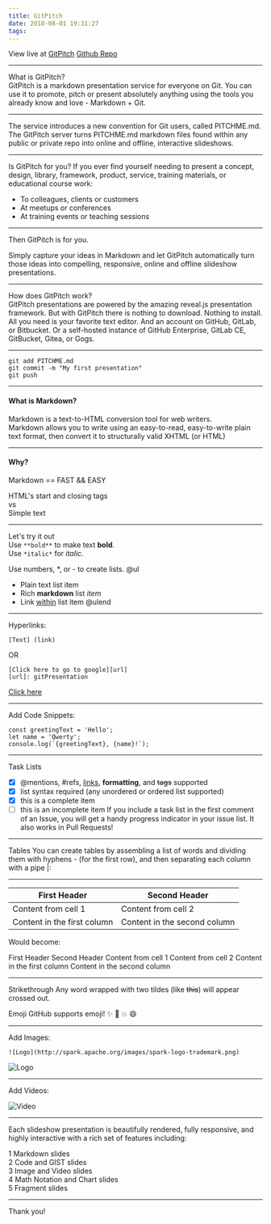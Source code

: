 ```yaml
---
title: GitPitch
date: 2018-08-01 19:31:27
tags:
---
```


View live at [GitPitch](https://gitpitch.com/ApoTheOne/gitpresentation)
[Github Repo](https://github.com/ApoTheOne/gitPresentation)

---

What is GitPitch?  
GitPitch is a markdown presentation service for everyone on Git. You can use it to promote, pitch or present absolutely anything using the tools you already know and love - Markdown + Git.

---

The service introduces a new convention for Git users, called PITCHME.md. The GitPitch server turns PITCHME.md markdown files found within any public or private repo into online and offline, interactive slideshows.

---

Is GitPitch for you?
If you ever find yourself needing to present a concept, design, library, framework, product, service, training materials, or educational course work:

-   To colleagues, clients or customers
-   At meetups or conferences
-   At training events or teaching sessions

---

Then GitPitch is for you.

Simply capture your ideas in Markdown and let GitPitch automatically turn those ideas into compelling, responsive, online and offline slideshow presentations.

---

How does GitPitch work?  
GitPitch presentations are powered by the amazing reveal.js presentation framework. But with GitPitch there is nothing to download. Nothing to install. All you need is your favorite text editor. And an account on GitHub, GitLab, or Bitbucket. Or a self-hosted instance of GitHub Enterprise, GitLab CE, GitBucket, Gitea, or Gogs.

---

```
git add PITCHME.md
git commit -m "My first presentation"
git push
```

---

#### What is Markdown?

Markdown is a text-to-HTML conversion tool for web writers.  
Markdown allows you to write using an easy-to-read, easy-to-write plain text format, then convert it to structurally valid XHTML (or HTML)

---

#### Why?

Markdown == FAST && EASY

HTML's start and closing tags  
 vs  
Simple text

---

Let's try it out  
Use `**bold**` to make text **bold**.  
Use `*italic*` for _italic_.

Use numbers, \*, or - to create lists.
@ul

-   Plain text list item
-   Rich **markdown** list _item_
-   Link [within](https://gitpitch.com) list item
    @ulend

---

Hyperlinks:

```
[Text] (link)
```

OR

```
[Click here to go to google][url]
[url]: gitPresentation
```

[Click here][g]

[g]: README.md

---

Add Code Snippets:

```
const greetingText = 'Hello';
let name = 'Qwerty';
console.log(`{greetingText}, {name}!`);
```

---

Task Lists

-   [x] @mentions, #refs, [links](), **formatting**, and <del>tags</del> supported
-   [x] list syntax required (any unordered or ordered list supported)
-   [x] this is a complete item
-   [ ] this is an incomplete item
        If you include a task list in the first comment of an Issue, you will get a handy progress indicator in your issue list. It also works in Pull Requests!

---

Tables
You can create tables by assembling a list of words and dividing them with hyphens - (for the first row), and then separating each column with a pipe |:

---

| First Header                | Second Header                |
| --------------------------- | ---------------------------- |
| Content from cell 1         | Content from cell 2          |
| Content in the first column | Content in the second column |

Would become:

First Header Second Header
Content from cell 1 Content from cell 2
Content in the first column Content in the second column

---

Strikethrough
Any word wrapped with two tildes (like ~~this~~) will appear crossed out.

Emoji
GitHub supports emoji! :sparkles: :camel: :boom: :smile:

---

Add Images:

```
![Logo](http://spark.apache.org/images/spark-logo-trademark.png)
```

![Logo](http://spark.apache.org/images/spark-logo-trademark.png)

---

Add Videos:

![Video](https://www.youtube.com/embed/mkiDkkdGGAQ)

---

Each slideshow presentation is beautifully rendered, fully responsive, and highly interactive with a rich set of features including:

1 Markdown slides  
2 Code and GIST slides  
3 Image and Video slides  
4 Math Notation and Chart slides  
5 Fragment slides

---

Thank you!
